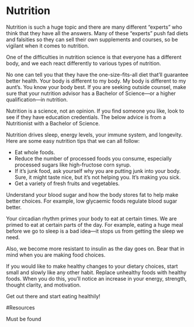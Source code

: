 ﻿# Nutrition

Nutrition is such a huge topic and there are many different “experts” who think that they have all the answers. Many of these “experts” push fad diets and falsities so they can sell their own supplements and courses, so be vigilant when it comes to nutrition. 

One of the difficulties in nutrition science is that everyone has a different body, and we each react differently to various types of nutrition. 

No one can tell you that they have the one-size-fits-all diet that’ll guarantee better health. Your body is different to my body. My body is different to my aunt’s. You know your body best. If you are seeking outside counsel, make sure that your nutrition advisor has a Bachelor of Science—or a higher qualification—in nutrition.

Nutrition is a science, not an opinion. If you find someone you like, look to see if they have education credentials. The below advice is from a Nutritionist with a Bachelor of Science.

Nutrition drives sleep, energy levels, your immune system, and longevity. Here are some easy nutrition tips that we can all follow:

 * Eat whole foods.
 * Reduce the number of processed foods you consume, especially processed sugars like high-fructose corn syrup.
 * If it’s junk food, ask yourself why you are putting junk into your body. Sure, it might taste nice, but it’s not helping you. It’s making you sick.
 * Get a variety of fresh fruits and vegetables. 

Understand your blood sugar and how the body stores fat to help make better choices. For example, low glycaemic foods regulate blood sugar better.

Your circadian rhythm primes your body to eat at certain times. We are primed to eat at certain parts of the day. For example, eating a huge meal before we go to sleep is a bad idea—it stops us from getting the sleep we need. 

Also, we become more resistant to insulin as the day goes on. Bear that in mind when you are making food choices. 

If you would like to make healthy changes to your dietary choices, start small and slowly like any other habit. Replace unhealthy foods with healthy foods. When you do this, you’ll notice an increase in your energy, strength, thought clarity, and motivation. 

Get out there and start eating healthily!



#Resources

Must be found
